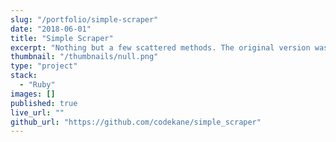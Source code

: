 ```yaml
---
slug: "/portfolio/simple-scraper"
date: "2018-06-01"
title: "Simple Scraper"
excerpt: "Nothing but a few scattered methods. The original version was great, but I didn't know how to use Git yet, and I broke it trying to make improvements. This is all that remains."
thumbnail: "/thumbnails/null.png"
type: "project"
stack:
  - "Ruby"
images: []
published: true
live_url: ""
github_url: "https://github.com/codekane/simple_scraper"
---
```


